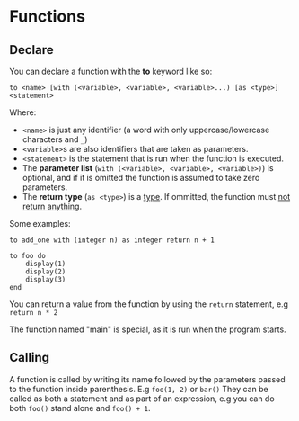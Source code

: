 # Functions

## Declare
You can declare a function with the **to** keyword like so:

```
to <name> [with (<variable>, <variable>, <variable>...) [as <type>] <statement>
```

Where:
- `<name>` is just any identifier (a word with only uppercase/lowercase characters and `_`)
- `<variable>`s are also identifiers that are taken as parameters.
- `<statement>` is the statement that is run when the function is executed.
- The **parameter list** (`with (<variable>, <variable>, <variable>)`) is optional, and if it is omitted the function is assumed to take zero parameters.
- The **return type** (`as <type>`) is a [type](variables-and-types.md#types). If ommitted, the function must [not return anything](variables-and-types.md#none).

Some examples:
```
to add_one with (integer n) as integer return n + 1

to foo do
    display(1)
    display(2)
    display(3)
end
```
You can return a value from the function by using the `return` statement, e.g `return n * 2`

The function named "main" is special, as it is run when the program starts.

## Calling
A function is called by writing its name followed by the parameters passed to the function inside parenthesis. E.g `foo(1, 2)` or `bar()`
They can be called as both a statement and as part of an expression, e.g you can do both `foo()` stand alone and `foo() + 1`.
